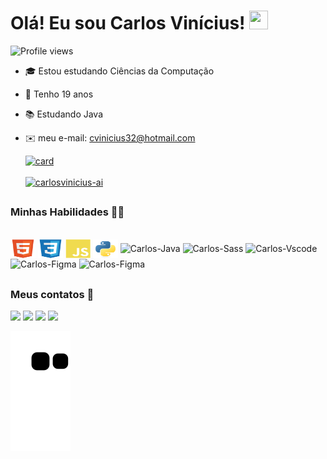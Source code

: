 # Olá! Eu sou Carlos Vinícius! <img src="https://raw.githubusercontent.com/MartinHeinz/MartinHeinz/master/wave.gif" width="30px" height="30px">

<p align="left"> <img src="https://komarev.com/ghpvc/?username=carlosvinicius-ai&color=blueviolet" alt="Profile views" /> </p>

- 🎓 Estou estudando Ciências da Computação
- :tada: Tenho 19 anos
- 📚 Estudando Java
- ✉️ meu e-mail: cvinicius32@hotmail.com

  [![card](https://github-readme-stats.vercel.app/api?username=carlosvinicius-ai&theme=tokyonight&show_icons=true)](https://github.com/carlosvinicius-ai/)
  <br>
  <br>
  [![carlosvinicius-ai](https://github-readme-stats.vercel.app/api/top-langs/?username=carlosvinicius-ai&hide=html&layout=compact=true&theme=tokyonight)](https://github.com/carlosvinicius-ai/)


  
##
  
### Minhas Habilidades :technologist:

<div style="display: inline_block"><br>
  <img align="center" alt="Carlos-HTML" height="30" width="40" margin-top="10" src="https://raw.githubusercontent.com/devicons/devicon/master/icons/html5/html5-original.svg">
  <img align="center" alt="Carlos-CSS" height="30" width="40" margin-top="10" src="https://raw.githubusercontent.com/devicons/devicon/master/icons/css3/css3-original.svg">
  <img align="center" alt="Carlos-JS" height="30" width="40" margin-top="10" src="https://raw.githubusercontent.com/devicons/devicon/master/icons/javascript/javascript-plain.svg">
  <img align="center" alt="Carlos-Python" height="30" width="40" margin-top="10" src="https://raw.githubusercontent.com/devicons/devicon/master/icons/python/python-original.svg">
  <img align="center" alt="Carlos-Java" height="30" width="40" margin-top="10" src="https://cdn.jsdelivr.net/gh/devicons/devicon/icons/java/java-original-wordmark.svg">
  <img align="center" alt="Carlos-Sass" height="30" width="40" margin-top="10" src="https://cdn.jsdelivr.net/gh/devicons/devicon/icons/sass/sass-original.svg" />
  <img align="center" alt="Carlos-Vscode" height="30" width="40" margin-top="10" src="https://cdn.jsdelivr.net/gh/devicons/devicon/icons/vscode/vscode-original.svg" />
  <img align="center" alt="Carlos-Figma" height="30" width="40" margin-top="10" src="https://cdn.jsdelivr.net/gh/devicons/devicon/icons/figma/figma-original.svg" />
  <img align="center" alt="Carlos-Figma" height="30" width="40" margin-top="10" src="https://cdn.jsdelivr.net/gh/devicons/devicon/icons/git/git-original.svg" />
</div>
  
##
  
### Meus contatos 📱
  
<div> 
  <a href="https://www.instagram.com/carlos_vi2/" target="_blank"><img src="https://img.shields.io/badge/-Instagram-%23E4405F?style=for-the-badge&logo=instagram&logoColor=white" target="_blank"></a>
  <a href="https://api.whatsapp.com/send?phone=11954054051" target="_blank"><img src="https://img.shields.io/badge/WhatsApp-25D366?style=for-the-badge&logo=whatsapp&logoColor=white" target="_blank"></a>
  <a href = "mailto:cvinicius32@hotmail.com"><img src="https://img.shields.io/badge/-Gmail-%23333?style=for-the-badge&logo=gmail&logoColor=white" target="_blank"></a>
  <a href="https://www.linkedin.com/in/carlosvini/" target="_blank"><img src="https://img.shields.io/badge/-LinkedIn-%230077B5?style=for-the-badge&logo=linkedin&logoColor=white" target="_blank"></a> 
 
</div>

  ![Snake animation](https://github.com/carlosvinicius-ai/carlosvinicius-ai/blob/output/github-contribution-grid-snake.svg)
